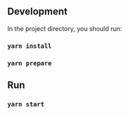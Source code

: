 ## Development

In the project directory, you should run:

### `yarn install`

### `yarn prepare`

## Run

### `yarn start`

